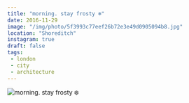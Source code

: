 ```yaml
---
title: "morning. stay frosty ❄️"
date: 2016-11-29
image: "/img/photo/5f3993c77eef26b72e3e49d0905094b8.jpg"
location: "Shoreditch"
instagram: true
draft: false
tags:
 - london
 - city
 - architecture
---
```


![morning. stay frosty ❄️](/img/photo/5f3993c77eef26b72e3e49d0905094b8.jpg)
